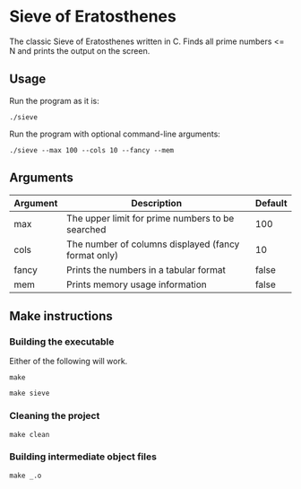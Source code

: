 # Sieve of Eratosthenes
The classic Sieve of Eratosthenes written in C. Finds all prime numbers <= N and prints the output on the screen.

## Usage

Run the program as it is:

```
./sieve
```

Run the program with optional command-line arguments:

```
./sieve --max 100 --cols 10 --fancy --mem
```

## Arguments

| Argument | Description                                          | Default  |
|----------|------------------------------------------------------|----------|
| max      | The upper limit for prime numbers to be searched     | 100      |
| cols     | The number of columns displayed (fancy format only)  | 10       |
| fancy    | Prints the numbers in a tabular format               | false    |
| mem      | Prints memory usage information                      | false    |

## Make instructions

### Building the executable

Either of the following will work.

```
make
```

```
make sieve
```

### Cleaning the project

```
make clean
```

### Building intermediate object files

```
make _.o
```